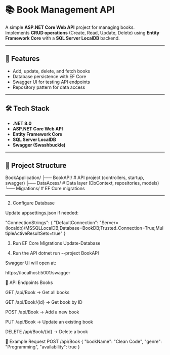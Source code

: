 # 📚 Book Management API

A simple **ASP.NET Core Web API** project for managing books.  
Implements **CRUD operations** (Create, Read, Update, Delete) using **Entity Framework Core** with a **SQL Server LocalDB** backend.

---

## 🚀 Features
- Add, update, delete, and fetch books
- Database persistence with EF Core
- Swagger UI for testing API endpoints
- Repository pattern for data access

---

## 🛠️ Tech Stack
- **.NET 8.0**
- **ASP.NET Core Web API**
- **Entity Framework Core**
- **SQL Server LocalDB**
- **Swagger (Swashbuckle)**

---

## 📂 Project Structure
BookApplication/
├── BookAPI/ # API project (controllers, startup, swagger)
├── DataAcess/ # Data layer (DbContext, repositories, models)
└── Migrations/ # EF Core migrations


---

2. Configure Database

Update appsettings.json if needed:

"ConnectionStrings": {
  "DefaultConnection": "Server=(localdb)\\MSSQLLocalDB;Database=BookDB;Trusted_Connection=True;MultipleActiveResultSets=true"
}

3. Run EF Core Migrations
Update-Database

4. Run the API
dotnet run --project BookAPI


Swagger UI will open at:

https://localhost:5001/swagger

📖 API Endpoints
Books

GET /api/Book → Get all books

GET /api/Book/{id} → Get book by ID

POST /api/Book → Add a new book

PUT /api/Book → Update an existing book

DELETE /api/Book/{id} → Delete a book

🧪 Example Request
POST /api/Book
{
  "bookName": "Clean Code",
  "genre": "Programming",
  "availability": true
}
